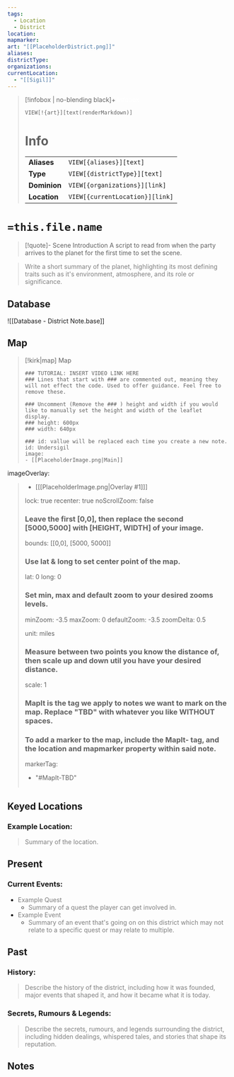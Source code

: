 ```yaml
---
tags:
  - Location
  - District
location:
mapmarker:
art: "[[PlaceholderDistrict.png]]"
aliases:
districtType:
organizations:
currentLocation:
  - "[[Sigil]]"
---
```


> [!infobox | no-blending black]+ <font color="#ffffff">Infobox</font>
> 
> `VIEW[!{art}][text(renderMarkdown)]`
> 
> # Info
> |  |  |
> |---|---|
> | **Aliases** | `VIEW[{aliases}][text]` |
> | **Type** | `VIEW[{districtType}][text]` |
> | **Dominion** | `VIEW[{organizations}][link]` |
> | **Location** | `VIEW[{currentLocation}][link]` |

# `=this.file.name`

> [!quote]- Scene Introduction
> A script to read from when the party arrives to the planet for the first time to set the scene.

> <font color="#7f7f7f">Write a short summary of the planet, highlighting its most defining traits such as it's environment, atmosphere, and its role or significance.</font>

## Database

![[Database - District Note.base]]


## Map

> [!kirk|map] Map
> ```leaflet
> ### TUTORIAL: INSERT VIDEO LINK HERE
> ### Lines that start with ### are commented out, meaning they will not effect the code. Used to offer guidance. Feel free to remove these.
> 
> ### Uncomment (Remove the ### ) height and width if you would like to manually set the height and width of the leaflet display.
> ### height: 600px
> ### width: 640px
> 
> ### id: vallue will be replaced each time you create a new note.
> id: Undersigil
> image: 
> - [[PlaceholderImage.png|Main]]
imageOverlay:
> - [[[PlaceholderImage.png|Overlay #1]]]
> 
> lock: true
> recenter: true
> noScrollZoom: false
> ### Leave the first [0,0], then replace the second [5000,5000] with [HEIGHT, WIDTH] of your image.
> bounds: [[0,0], [5000, 5000]]
> 
> ### Use lat & long to set center point of the map.
> lat: 0
> long: 0
> 
> ### Set min, max and default zoom to your desired zooms levels.
> minZoom: -3.5
> maxZoom: 0
> defaultZoom: -3.5
> zoomDelta: 0.5
> 
> unit: miles
> ### Measure between two points you know the distance of, then scale up and down util you have your desired distance.
> scale: 1
> ### MapIt is the tag we apply to notes we want to mark on the map. Replace "TBD" with whatever you like WITHOUT spaces.
> ### To add a marker to the map, include the MapIt- tag, and the location and mapmarker property within said note.
> markerTag: 
> - "#MapIt-TBD"
> ```

## Keyed Locations

### Example Location:
> <font color="#7f7f7f">Summary of the location.</font>

## Present

### Current Events:

- <font color="#7f7f7f">Example Quest</font>
    -  <font color="#7f7f7f">Summary of a quest the player can get involved in.</font>
- <font color="#7f7f7f">Example Event</font>
    - <font color="#7f7f7f">Summary of an event that's going on on this district which may not relate to a specific quest or may relate to multiple.</font>

## Past

### History:

> <font color="#7f7f7f">Describe the history of the district, including how it was founded, major events that shaped it, and how it became what it is today.</font>

### Secrets, Rumours & Legends:

> <font color="#7f7f7f">Describe the secrets, rumours, and legends surrounding the district, including hidden dealings, whispered tales, and stories that shape its reputation.</font>

## Notes


